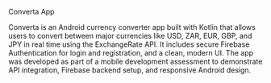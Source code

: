  Converta App

Converta is an Android currency converter app built with Kotlin that allows users to convert between major currencies like USD, ZAR, EUR, GBP, and JPY in real time using the ExchangeRate API. It includes secure Firebase Authentication for login and registration, and a clean, modern UI. The app was developed as part of a mobile development assessment to demonstrate API integration, Firebase backend setup, and responsive Android design.


